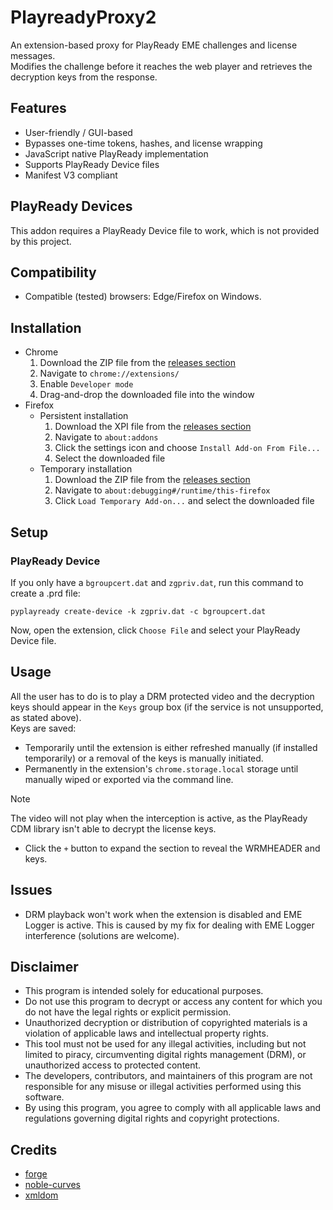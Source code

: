 # PlayreadyProxy2
An extension-based proxy for PlayReady EME challenges and license messages. \
Modifies the challenge before it reaches the web player and retrieves the decryption keys from the response.

## Features
+ User-friendly / GUI-based
+ Bypasses one-time tokens, hashes, and license wrapping
+ JavaScript native PlayReady implementation
+ Supports PlayReady Device files
+ Manifest V3 compliant

## PlayReady Devices
This addon requires a PlayReady Device file to work, which is not provided by this project.

## Compatibility
+ Compatible (tested) browsers: Edge/Firefox on Windows.

## Installation
+ Chrome
  1. Download the ZIP file from the [releases section](https://github.com/DevLARLEY/PlayreadyProxy2/releases)
  2. Navigate to `chrome://extensions/`
  3. Enable `Developer mode`
  4. Drag-and-drop the downloaded file into the window
+ Firefox
  + Persistent installation
    1. Download the XPI file from the [releases section](https://github.com/DevLARLEY/PlayreadyProxy2/releases)
    2. Navigate to `about:addons`
    3. Click the settings icon and choose `Install Add-on From File...`
    4. Select the downloaded file
  + Temporary installation
    1. Download the ZIP file from the [releases section](https://github.com/DevLARLEY/PlayreadyProxy2/releases)
    2. Navigate to `about:debugging#/runtime/this-firefox`
    3. Click `Load Temporary Add-on...` and select the downloaded file

## Setup
### PlayReady Device
If you only have a `bgroupcert.dat` and `zgpriv.dat`, run this command to create a .prd file:
```
pyplayready create-device -k zgpriv.dat -c bgroupcert.dat
```
Now, open the extension, click `Choose File` and select your PlayReady Device file.

## Usage
All the user has to do is to play a DRM protected video and the decryption keys should appear in the `Keys` group box (if the service is not unsupported, as stated above). \
Keys are saved:
+ Temporarily until the extension is either refreshed manually (if installed temporarily) or a removal of the keys is manually initiated.
+ Permanently in the extension's `chrome.storage.local` storage until manually wiped or exported via the command line.
> [!NOTE]  
> The video will not play when the interception is active, as the PlayReady CDM library isn't able to decrypt the license keys.

+ Click the `+` button to expand the section to reveal the WRMHEADER and keys.

## Issues
+ DRM playback won't work when the extension is disabled and EME Logger is active. This is caused by my fix for dealing with EME Logger interference (solutions are welcome).

## Disclaimer
+ This program is intended solely for educational purposes.
+ Do not use this program to decrypt or access any content for which you do not have the legal rights or explicit permission.
+ Unauthorized decryption or distribution of copyrighted materials is a violation of applicable laws and intellectual property rights.
+ This tool must not be used for any illegal activities, including but not limited to piracy, circumventing digital rights management (DRM), or unauthorized access to protected content.
+ The developers, contributors, and maintainers of this program are not responsible for any misuse or illegal activities performed using this software.
+ By using this program, you agree to comply with all applicable laws and regulations governing digital rights and copyright protections.

## Credits
+ [forge](https://github.com/digitalbazaar/forge)
+ [noble-curves](https://github.com/paulmillr/noble-curves)
+ [xmldom](https://github.com/xmldom/xmldom)